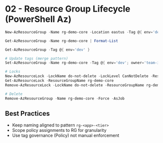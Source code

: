 # 02 - Resource Group Lifecycle (PowerShell Az)

```powershell
New-AzResourceGroup -Name rg-demo-core -Location eastus -Tag @{ env='dev'; owner='team-infra'; costCenter='1234' }

Get-AzResourceGroup -Name rg-demo-core | Format-List

Get-AzResourceGroup -Tag @{ env='dev' }

# Update tags (merge pattern)
Set-AzResourceGroup -Name rg-demo-core -Tag @{ env='dev'; owner='team-infra'; costCenter='1234'; retention='30d' }

# Locks
New-AzResourceLock -LockName do-not-delete -LockLevel CanNotDelete -ResourceGroupName rg-demo-core
Get-AzResourceLock -ResourceGroupName rg-demo-core
Remove-AzResourceLock -LockName do-not-delete -ResourceGroupName rg-demo-core -Force

# Delete
Remove-AzResourceGroup -Name rg-demo-core -Force -AsJob
```

## Best Practices
- Keep naming aligned to pattern `rg-<app>-<tier>`
- Scope policy assignments to RG for granularity
- Use tag governance (Policy) not manual enforcement
